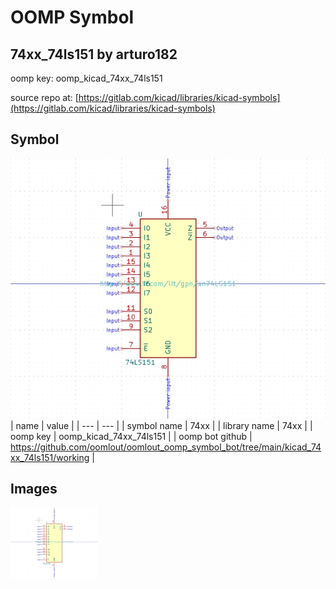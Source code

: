 # OOMP Symbol  
## 74xx_74ls151  by arturo182  
  
oomp key: oomp_kicad_74xx_74ls151  
  
source repo at: [https://gitlab.com/kicad/libraries/kicad-symbols](https://gitlab.com/kicad/libraries/kicad-symbols)  
## Symbol  
  
[![working.png](working_600.png)](working.png)  
| name | value | 
| --- | --- | 
| symbol name | 74xx | 
| library name | 74xx | 
| oomp key | oomp_kicad_74xx_74ls151 | 
| oomp bot github | https://github.com/oomlout/oomlout_oomp_symbol_bot/tree/main/kicad_74xx_74ls151/working | 
## Images  
  
[![working.png](working_140.png)](working.png)  
